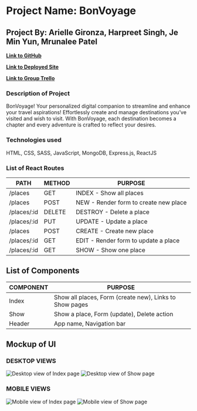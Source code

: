 # **Project Name: BonVoyage**
## **Project By:** Arielle Gironza, Harpreet Singh, Je Min Yun, Mrunalee Patel

[**Link to GitHub**](https://github.com/mrunaleepatel/group-project3-frontend)

[**Link to Deployed Site**](https://group-project3-frontend.vercel.app/)

[**Link to Group Trello**](https://trello.com/b/8FuriwSl/ga-seir-kale-p3)


### Description of Project
BonVoyage! Your personalized digital companion to streamline and enhance your travel aspirations! Effortlessly create and manage destinations you’ve visited and wish to visit. With BonVoyage, each destination becomes a chapter and every adventure is crafted to reflect your desires.

### Technologies used
HTML, CSS, SASS, JavaScript, MongoDB, Express.js, ReactJS

### List of React Routes
|PATH|METHOD|PURPOSE|
|--------|------|-------|
|/places|GET|INDEX - Show all places|
|/places|POST|NEW - Render form to create new place|
|/places/:id|DELETE|DESTROY - Delete a place|
|/places/:id|PUT|UPDATE - Update a place|
|/places|POST|CREATE - Create new place|
|/places/:id|GET|EDIT - Render form to update a place|
|/places/:id|GET|SHOW - Show one place|


## List of Components
|COMPONENT|PURPOSE|
|---------|-------|
|Index|Show all places, Form (create new), Links to Show pages| 
|Show|Show a place, Form (update), Delete action|
|Header|App name, Navigation bar|


## Mockup of UI
### DESKTOP VIEWS
![Desktop view of Index page](/P3-Index-Desktop-Wireframe.jpeg)
![Desktop view of Show page](/P3-Show-Desktop-Wireframe.jpeg)

### MOBILE VIEWS
![Mobile view of Index page](/P3-Index-Mobile-Wireframe.jpeg)
![Mobile view of Show page](/P3-Show-Mobile-Wireframe.jpeg)